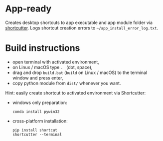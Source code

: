 # App-ready

Creates desktop shortcuts to app executable and app
module folder via [shortcutter](https://github.com/kiwi0fruit/shortcutter).
Logs shortcut creation errors to
`~/app_install_error_log.txt`.


# Build instructions

* open terminal with activated environment,
* on Linux / macOS type <code>. </code> (dot, space),
* drag and drop `build.bat`
  (`build` on Linux / macOS) to the terminal window
  and press enter,
* copy python module from `dist/` whenever you want.


Hint: easily create shortcut to activated 
environment via Shortcutter:

* windows only preparation:

      conda install pywin32

* cross-platform installation:

      pip install shortcut
      shortcutter --terminal
